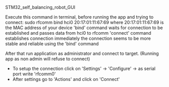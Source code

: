 STM32_self_balancing_robot_GUI

Execute this command in terminal, before running the app and trying to connect:
sudo rfcomm bind hci0 20:17:01:11:67:69
where 20:17:01:11:67:69 is the MAC address of your device
'bind' command waits for connection to be established and passes data from hci0 to rfcomm
'connect' command establishes connection immediately
the connection seems to be more stable and reliable using the 'bind' command

After that run application as administrator and connect to target. (Running app as non admin will refuse to connect)
 - To setup the connection click on 'Settings' -> 'Configure' -> as serial port write 'rfcomm0'
 - After settings go to 'Actions' and click on 'Connect'
